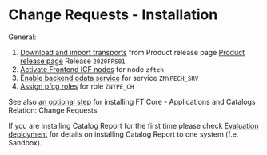 # Change Requests - Installation

General:

1. [Download and import transports](../../inst/step-1.md) from Product release page [Product release page](https://github.com/fioritracker/ch/releases) Release `2020FPS01`
2. [Activate Frontend ICF nodes](../../inst/step-2.md) for node `zftch`
3. [Enable backend odata service](../../inst/step-3.md) for service `ZNYPECH_SRV`
4. [Assign pfcg roles](../../inst/step-4.md) for role `ZNYPE_CH`

See also [an optional step](inst-opt.md) for installing FT Core - Applications and Catalogs Relation: Change Requests

If you are installing Catalog Report for the first time please check [Evaluation deployment](eval-dep.md) for details on installing Catalog Report to one system (f.e. Sandbox).